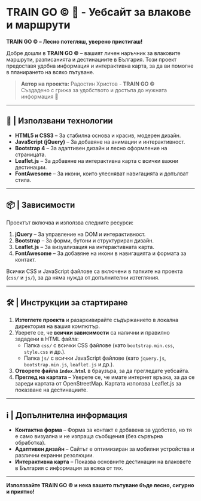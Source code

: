 # TRAIN GO © 🚆 - Уебсайт за влакове и маршрути

**TRAIN GO © – Лесно потегляш, уверено пристигаш!**

Добре дошли в **TRAIN GO ©** – вашият личен наръчник за влаковите маршрути, разписанията и дестинациите в България. Този проект предоставя удобна информация и интерактивна карта, за да ви помогне в планирането на всяко пътуване.

> **Автор на проекта:** Радостин Христов - **TRAIN GO ©**  
> Създадено с грижа за удобството и достъпа до нужната информация 🚄

---

## 🚀 | Използвани технологии

- **HTML5 и CSS3** – За стабилна основа и красив, модерен дизайн.
- **JavaScript (jQuery)** – За добавяне на анимации и интерактивност.
- **Bootstrap 4** – За адаптивен дизайн и лесно оформление на страницата.
- **Leaflet.js** – За добавяне на интерактивна карта с всички важни дестинации.
- **FontAwesome** – За икони, които улесняват навигацията и допълват стила.

---

## 📦 | Зависимости

Проектът включва и използва следните ресурси:
1. **jQuery** – За управление на DOM и интерактивност.
2. **Bootstrap** – За форми, бутони и структуриран дизайн.
3. **Leaflet.js** – За визуализация на интерактивната карта.
4. **FontAwesome** – За добавяне на икони в навигацията и формата за контакт.

Всички CSS и JavaScript файлове са включени в папките на проекта (`css/` и `js/`), за да няма нужда от допълнителни изтегляния.

---

## 🛠️ | Инструкции за стартиране

1. **Изтеглете проекта** и разархивирайте съдържанието в локална директория на вашия компютър.
2. Уверете се, че **всички зависимости** са налични и правилно зададени в HTML файла:
   - Папка `css/` с всички CSS файлове (като `bootstrap.min.css`, `style.css` и др.).
   - Папка `js/` с всички JavaScript файлове (като `jquery.js`, `bootstrap.min.js`, `leaflet.js` и др.).
3. **Отворете файла `index.html`** в браузъра, за да прегледате уебсайта.
4. **Преглед на картата** – Уверете се, че имате интернет връзка, за да се зареди картата от OpenStreetMap. Картата използва Leaflet.js за показване на дестинациите.

---

## ℹ️ | Допълнителна информация

- **Контактна форма** – Форма за контакт е добавена за удобство, но тя е само визуална и не изпраща съобщения (без сървърна обработка).
- **Адаптивен дизайн** – Сайтът е оптимизиран за мобилни устройства и различни екранни резолюции.
- **Интерактивна карта** – Показва основните дестинации на влаковете в България с информация за всяка от тях.

---

**Използвайте TRAIN GO © и нека вашето пътуване бъде лесно, сигурно и приятно!**
